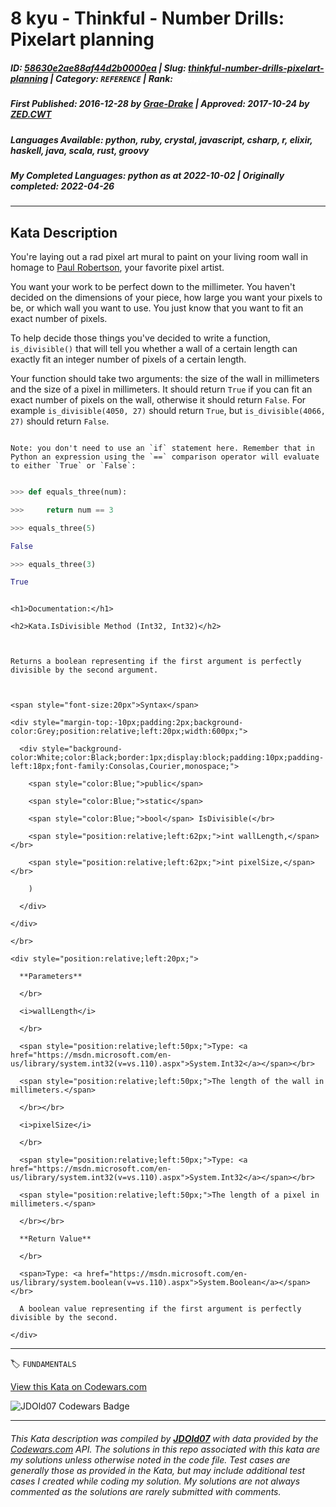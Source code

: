 # 8 kyu - Thinkful - Number Drills: Pixelart planning

##### **ID**: [58630e2ae88af44d2b0000ea](https://www.codewars.com/kata/58630e2ae88af44d2b0000ea) | **Slug**: [thinkful-number-drills-pixelart-planning](https://www.codewars.com/kata/58630e2ae88af44d2b0000ea) | **Category**: `REFERENCE` | **Rank**: <span style="color:white">8 kyu</span>

##### **First Published**: 2016-12-28 ***by*** [Grae-Drake](https://www.codewars.com/users/Grae-Drake) | **Approved**: 2017-10-24 ***by*** [ZED.CWT](https://www.codewars.com/users/ZED.CWT)

##### **Languages Available**: python, ruby, crystal, javascript, csharp, r, elixir, haskell, java, scala, rust, groovy

##### **My Completed Languages**: python ***as at*** 2022-10-02 | **Originally completed**: 2022-04-26

---

## Kata Description


You're laying out a rad pixel art mural to paint on your living room wall in homage to [Paul Robertson](http://68.media.tumblr.com/0f55f7f3789a354cfcda7c2a64f501d1/tumblr_o7eq3biK9s1qhccbco1_500.png), your favorite pixel artist.



You want your work to be perfect down to the millimeter. You haven't decided on the dimensions of your piece, how large you want your pixels to be, or which wall you want to use. You just know that you want to fit an exact number of pixels.



To help decide those things you've decided to write a function, `is_divisible()` that will tell you whether a wall of a certain length can exactly fit an integer number of pixels of a certain length.



Your function should take two arguments: the size of the wall in millimeters and the size of a pixel in millimeters. It should return `True` if you can fit an exact number of pixels on the wall, otherwise it should return `False`. For example `is_divisible(4050, 27)` should return `True`, but `is_divisible(4066, 27)` should return `False`.

```if:python

Note: you don't need to use an `if` statement here. Remember that in Python an expression using the `==` comparison operator will evaluate to either `True` or `False`:

```

```python

>>> def equals_three(num):

>>>     return num == 3

>>> equals_three(5)

False

>>> equals_three(3)

True

```



<!-- C# Documentation -->

```if:csharp

<h1>Documentation:</h1>

<h2>Kata.IsDivisible Method (Int32, Int32)</h2>



Returns a boolean representing if the first argument is perfectly divisible by the second argument.



<span style="font-size:20px">Syntax</span>

<div style="margin-top:-10px;padding:2px;background-color:Grey;position:relative;left:20px;width:600px;">

  <div style="background-color:White;color:Black;border:1px;display:block;padding:10px;padding-left:18px;font-family:Consolas,Courier,monospace;">

    <span style="color:Blue;">public</span>

    <span style="color:Blue;">static</span>

    <span style="color:Blue;">bool</span> IsDivisible(</br>

    <span style="position:relative;left:62px;">int wallLength,</span></br>

    <span style="position:relative;left:62px;">int pixelSize,</span></br>

    )

  </div>

</div>

</br>

<div style="position:relative;left:20px;">

  **Parameters**

  </br>

  <i>wallLength</i>

  </br>

  <span style="position:relative;left:50px;">Type: <a href="https://msdn.microsoft.com/en-us/library/system.int32(v=vs.110).aspx">System.Int32</a></span></br>

  <span style="position:relative;left:50px;">The length of the wall in millimeters.</span>

  </br></br>

  <i>pixelSize</i>

  </br>

  <span style="position:relative;left:50px;">Type: <a href="https://msdn.microsoft.com/en-us/library/system.int32(v=vs.110).aspx">System.Int32</a></span></br>

  <span style="position:relative;left:50px;">The length of a pixel in millimeters.</span>

  </br></br>

  **Return Value**

  </br>

  <span>Type: <a href="https://msdn.microsoft.com/en-us/library/system.boolean(v=vs.110).aspx">System.Boolean</a></span></br>

  A boolean value representing if the first argument is perfectly divisible by the second.

</div>

```

<!-- End C# Documentation -->

---


🏷 `FUNDAMENTALS`


[View this Kata on Codewars.com](https://www.codewars.com/kata/58630e2ae88af44d2b0000ea)

![](https://www.codewars.com/users/jdold07/badges/large "JDOld07 Codewars Badge")

---

###### *This Kata description was compiled by [**JDOld07**](https://tpstech.dev) with data provided by the [Codewars.com](https://www.codewars.com) API.  The solutions in this repo associated with this kata are my solutions unless otherwise noted in the code file.  Test cases are generally those as provided in the Kata, but may include additional test cases I created while coding my solution.  My solutions are not always commented as the solutions are rarely submitted with comments.*
